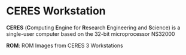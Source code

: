 # CERES Workstation

**CERES** (**C**omputing **E**ngine for **R**esearch **E**ngineering and **S**cience) is a single-user computer based on the 32-bit microprocessor NS32000

**ROM**: ROM Images from CERES 3 Workstations
